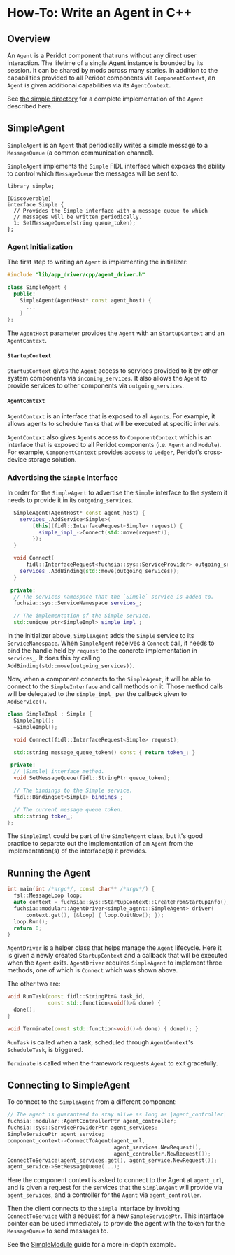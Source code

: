 # How-To: Write an Agent in C++

## Overview

An `Agent` is a Peridot component that runs without any direct user interaction.
The lifetime of a single Agent instance is bounded by its session.  It can be
shared by mods across many stories. In addition to the capabilities provided to all
Peridot components via `ComponentContext`, an `Agent` is given additional
capabilities via its `AgentContext`.

See [the simple directory](../simple/) for a complete implementation of
the `Agent` described here.

## SimpleAgent

`SimpleAgent` is an `Agent` that periodically writes a simple message to
a `MessageQueue` (a common communication channel).

`SimpleAgent` implements the `Simple` FIDL interface which exposes the
ability to control which `MessageQueue` the messages will be sent to.

```
library simple;

[Discoverable]
interface Simple {
  // Provides the Simple interface with a message queue to which
  // messages will be written periodically.
  1: SetMessageQueue(string queue_token);
};
```

### Agent Initialization

The first step to writing an `Agent` is implementing the initializer:

```c++
#include "lib/app_driver/cpp/agent_driver.h"

class SimpleAgent {
  public:
    SimpleAgent(AgentHost* const agent_host) {
      ...
    }
};
```

The `AgentHost` parameter provides the `Agent` with an `StartupContext`
and an `AgentContext`.

#### `StartupContext`

`StartupContext` gives the `Agent` access to services provided to it by
other system components via `incoming_services`. It also allows the `Agent`
to provide services to other components via `outgoing_services`.

#### `AgentContext`

`AgentContext` is an interface that is exposed to all `Agents`.
For example, it allows agents to schedule `Task`s that will be executed at
specific intervals.

`AgentContext` also gives `Agent`s access to `ComponentContext` which is an
interface that is exposed to all Peridot components (i.e. `Agent` and `Module`).
For example, `ComponentContext` provides access to `Ledger`, Peridot's cross-device
storage solution.

### Advertising the `Simple` Interface

In order for the `SimpleAgent` to advertise the `Simple` interface to the system
it needs to provide it in its `outgoing_services`.

```c++
  SimpleAgent(AgentHost* const agent_host) {
    services_.AddService<Simple>(
        [this](fidl::InterfaceRequest<Simple> request) {
          simple_impl_->Connect(std::move(request));
        });
  }

  void Connect(
      fidl::InterfaceRequest<fuchsia::sys::ServiceProvider> outgoing_services) {
    services_.AddBinding(std::move(outgoing_services));
  }

 private:
  // The services namespace that the `Simple` service is added to.
  fuchsia::sys::ServiceNamespace services_;

  // The implementation of the Simple service.
  std::unique_ptr<SimpleImpl> simple_impl_;
```

In the initializer above, `SimpleAgent` adds the `Simple` service to its `ServiceNamespace`.
 When `SimpleAgent` receives a `Connect` call, it needs to bind the handle held by `request`
 to the concrete implementation in `services_`. It does this by calling
`AddBinding(std::move(outgoing_services))`.

Now, when a component connects to the `SimpleAgent`, it will be able to connect
to the `SimpleInterface` and call methods on it. Those method calls will be
delegated to the `simple_impl_` per the callback given to `AddService()`.

```c++
class SimpleImpl : Simple {
  SimpleImpl();
  ~SimpleImpl();

  void Connect(fidl::InterfaceRequest<Simple> request);

  std::string message_queue_token() const { return token_; }

 private:
  // |Simple| interface method.
  void SetMessageQueue(fidl::StringPtr queue_token);

  // The bindings to the Simple service.
  fidl::BindingSet<Simple> bindings_;

  // The current message queue token.
  std::string token_;
};
```

The `SimpleImpl` could be part of the `SimpleAgent` class, but it's good practice
to separate out the implementation of an `Agent` from the implementation(s) of the
interface(s) it provides.

## Running the Agent

```c++
int main(int /*argc*/, const char** /*argv*/) {
  fsl::MessageLoop loop;
  auto context = fuchsia::sys::StartupContext::CreateFromStartupInfo();
  fuchsia::modular::AgentDriver<simple_agent::SimpleAgent> driver(
      context.get(), [&loop] { loop.QuitNow(); });
  loop.Run();
  return 0;
}
```

`AgentDriver` is a helper class that helps manage the `Agent` lifecycle. Here
it is given a newly created `StartupContext` and a callback that will be
executed when the `Agent` exits. `AgentDriver` requires `SimpleAgent` to
implement three methods, one of which is `Connect` which was shown above.

The other two are:

```c++
void RunTask(const fidl::StringPtr& task_id,
             const std::function<void()>& done) {
  done();
}

void Terminate(const std::function<void()>& done) { done(); }
```

`RunTask` is called when a task, scheduled through `AgentContext`'s `ScheduleTask`,
is triggered.

`Terminate` is called when the framework requests `Agent` to
exit gracefully.

## Connecting to SimpleAgent

To connect to the `SimpleAgent` from a different component:

```c++
// The agent is guaranteed to stay alive as long as |agent_controller| stays in scope.
fuchsia::modular::AgentControllerPtr agent_controller;
fuchsia::sys::ServiceProviderPtr agent_services;
SimpleServicePtr agent_service;
component_context->ConnectToAgent(agent_url,
                                  agent_services.NewRequest(),
                                  agent_controller.NewRequest());
ConnectToService(agent_services.get(), agent_service.NewRequest());
agent_service->SetMessageQueue(...);
```

Here the component context is asked to connect to the Agent at `agent_url`, and is
given a request for the services that the `SimpleAgent` will provide via `agent_services`,
and a controller for the `Agent` via `agent_controller`.

Then the client connects to the `Simple` interface by invoking `ConnectToService` with
a request for a new `SimpleServicePtr`. This interface pointer can be used immediately
to provide the agent with the token for the `MessageQueue` to send messages to.

See the [SimpleModule](how_to_write_a_mod.md) guide for a more in-depth example.
